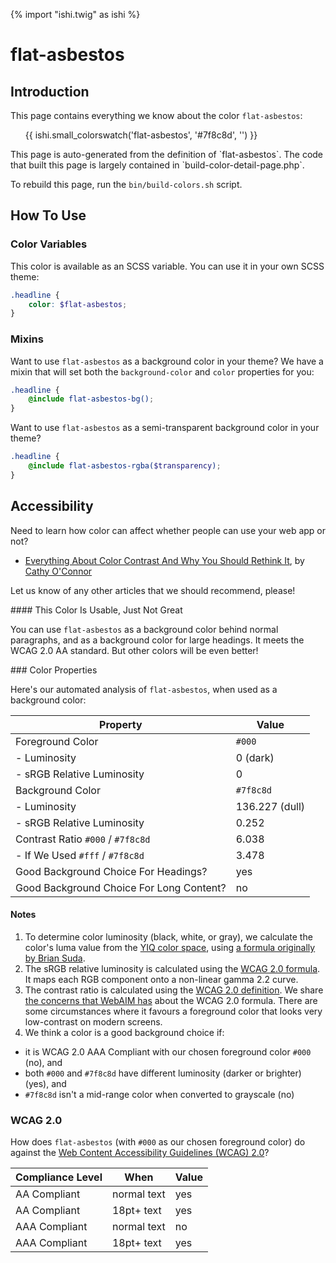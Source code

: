 {% import "ishi.twig" as ishi %}
# flat-asbestos

## Introduction

This page contains everything we know about the color `flat-asbestos`:

<div class="grid">
    <div class="cell">
        <div class="swatch">
            <ul>
                {{ ishi.small_colorswatch('flat-asbestos', '#7f8c8d', '') }}
            </ul>
        </div>
    </div>
</div>

<div class="callout attention" markdown="1">
This page is auto-generated from the definition of `flat-asbestos`. The code that built this page is largely contained in `build-color-detail-page.php`.

To rebuild this page, run the `bin/build-colors.sh` script.
</div>

## How To Use

### Color Variables

This color is available as an SCSS variable. You can use it in your own SCSS theme:

```scss
.headline {
    color: $flat-asbestos;
}
```

### Mixins

Want to use `flat-asbestos` as a background color in your theme? We have a mixin that will set both the `background-color` and `color` properties for you:

```scss
.headline {
    @include flat-asbestos-bg();
}
```

Want to use `flat-asbestos` as a semi-transparent background color in your theme?

```scss
.headline {
    @include flat-asbestos-rgba($transparency);
}
```

## Accessibility

Need to learn how color can affect whether people can use your web app or not?

* [Everything About Color Contrast And Why You Should Rethink It](https://www.smashingmagazine.com/2014/10/color-contrast-tips-and-tools-for-accessibility/), by [Cathy O'Connor](http://www.twitter.com/cagocon)

Let us know of any other articles that we should recommend, please!
<div class="callout warning" markdown="1">
#### This Color Is Usable, Just Not Great

You can use `flat-asbestos` as a background color behind normal paragraphs, and as a background color for large headings. It meets the WCAG 2.0 AA standard. But other colors will be even better!
</div>
### Color Properties

Here's our automated analysis of `flat-asbestos`, when used as a background color:

Property | Value
---------|------
Foreground Color | `#000`
- Luminosity | 0 (dark)
- sRGB Relative Luminosity | 0
Background Color | `#7f8c8d`
- Luminosity | 136.227 (dull)
- sRGB Relative Luminosity | 0.252
Contrast Ratio `#000` / `#7f8c8d` | 6.038
- If We Used `#fff` / `#7f8c8d` | 3.478
Good Background Choice For Headings? | yes
Good Background Choice For Long Content? | no

#### Notes

1. To determine color luminosity (black, white, or gray), we calculate the color's luma value from the [YIQ color space](https://en.wikipedia.org/wiki/YIQ), using [a formula originally by Brian Suda](https://24ways.org/2010/calculating-color-contrast/).
1. The sRGB relative luminosity is calculated using the [WCAG 2.0 formula](https://www.w3.org/TR/WCAG20/#relativeluminancedef). It maps each RGB component onto a non-linear gamma 2.2 curve.
1. The contrast ratio is calculated using the [WCAG 2.0 definition](https://www.w3.org/TR/2008/REC-WCAG20-20081211/#contrast-ratiodef). We share [the concerns that WebAIM has](http://webaim.org/blog/wcag-2-1-feedback/) about the WCAG 2.0 formula. There are some circumstances where it favours a foreground color that looks very low-contrast on modern screens.
1. We think a color is a good background choice if:
  - it is WCAG 2.0 AAA Compliant with our chosen foreground color `#000` (no), and
  - both `#000` and `#7f8c8d` have different luminosity (darker or brighter) (yes), and
  - `#7f8c8d` isn't a mid-range color when converted to grayscale (no)

### WCAG 2.0

How does `flat-asbestos` (with `#000` as our chosen foreground color) do against the [Web Content Accessibility Guidelines (WCAG) 2.0](https://www.w3.org/TR/WCAG20/)?

Compliance Level | When | Value
-----------------|------|------
AA Compliant | normal text | yes
AA Compliant | 18pt+ text | yes
AAA Compliant | normal text | no
AAA Compliant | 18pt+ text | yes